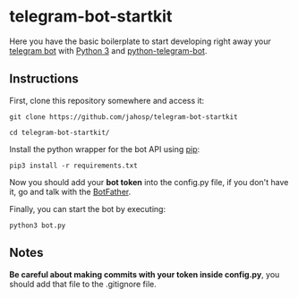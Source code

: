 # telegram-bot-startkit

Here you have the basic boilerplate to start developing right away your [telegram bot](https://core.telegram.org/bots) with [Python 3](https://www.python.org/downloads/) and [python-telegram-bot](https://python-telegram-bot.org).

## Instructions
First, clone this repository somewhere and access it:
```
git clone https://github.com/jahosp/telegram-bot-startkit

cd telegram-bot-startkit/
```
Install the python wrapper for the bot API using [pip](https://pypi.org/project/pip/):
```
pip3 install -r requirements.txt 
```
Now you should add your <b>bot token</b> into the config.py file, if you don't have it, go and talk with the [BotFather](https://telegram.me/botfather).

Finally, you can start the bot by executing:
```
python3 bot.py
```

## Notes

<b>Be careful about making commits with your token inside config.py</b>, you should add that file to the .gitignore file.